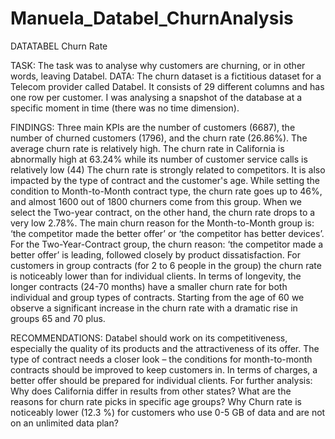# Manuela_Databel_ChurnAnalysis
 
 
DATATABEL Churn Rate

TASK:
The task was to analyse why customers are churning, or in other words, leaving Databel.
DATA:
The churn dataset is a fictitious dataset for a Telecom provider called Databel. 
It consists of 29 different columns and has one row per customer. I was analysing a snapshot of the database at a specific moment in time (there was no time dimension).

FINDINGS:
Three main KPIs are the number of customers (6687), the number of churned customers (1796), and the churn rate (26.86%).
The average churn rate is relatively high.
The churn rate in California is abnormally high at 63.24% while its number of customer service calls is relatively low (44) 
The churn rate is strongly related to competitors. It is also impacted by the type of contract and the customer's age.
While setting the condition to Month-to-Month contract type, the churn rate goes up to 46%, and almost 1600 out of 1800 churners come from this group.
When we select the Two-year contract, on the other hand, the churn rate drops to a very low 2.78%. 
The main churn reason for the Month-to-Month group is: ‘the competitor made the better offer’ or ‘the competitor has better devices’.
For the Two-Year-Contract group, the churn reason: ‘the competitor made a better offer’ is leading, followed closely by product dissatisfaction.
For customers in group contracts (for 2 to 6 people in the group) the churn rate is noticeably lower than for individual clients. In terms of longevity, the longer contracts (24-70 months) have a smaller churn rate for both individual and group types of contracts.
Starting from the age of 60 we observe a significant increase in the churn rate with a dramatic rise in groups 65 and 70 plus.

RECOMMENDATIONS:
Databel should work on its competitiveness, especially the quality of its products and the attractiveness of its offer. 
The type of contract needs a closer look – the conditions for month-to-month contracts should be improved to keep customers in. In terms of charges, a better offer should be prepared for individual clients.
For further analysis:
Why does California differ in results from other states?
What are the reasons for churn rate picks in specific age groups?
Why Churn rate is noticeably lower (12.3 %) for customers who use 0-5 GB of data and are not on an unlimited data plan?

